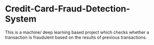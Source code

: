 # Credit-Card-Fraud-Detection-System
This is a machine/ deep learning based project which checks whether a transaction is fraudulent based on the results of previous transactions.
